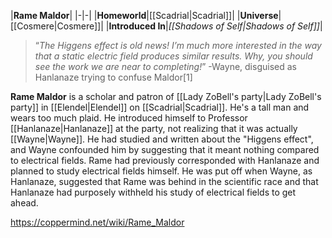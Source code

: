 |**Rame Maldor**|
|-|-|
|**Homeworld**|[[Scadrial\|Scadrial]]|
|**Universe**|[[Cosmere\|Cosmere]]|
|**Introduced In**|*[[Shadows of Self\|Shadows of Self]]*|

>“*The Higgens effect is old news! I’m much more interested in the way that a static electric field produces similar results. Why, you should see the work we are near to completing!*”
\-Wayne, disguised as Hanlanaze trying to confuse Maldor[1]


**Rame Maldor** is a scholar and patron of [[Lady ZoBell's party\|Lady ZoBell's party]] in [[Elendel\|Elendel]] on [[Scadrial\|Scadrial]]. He's a tall man and wears too much plaid.
He introduced himself to Professor [[Hanlanaze\|Hanlanaze]] at the party, not realizing that it was actually [[Wayne\|Wayne]]. He had studied and written about the "Higgens effect", and Wayne confounded him by suggesting that it meant nothing compared to electrical fields. Rame had previously corresponded with Hanlanaze and planned to study electrical fields himself. He was put off when Wayne, as Hanlanaze, suggested that Rame was behind in the scientific race and that Hanlanaze had purposely withheld his study of electrical fields to get ahead.



https://coppermind.net/wiki/Rame_Maldor
